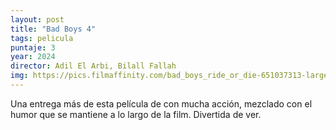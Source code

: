 ```yaml
---
layout: post
title: "Bad Boys 4"
tags: pelicula
puntaje: 3
year: 2024
director: Adil El Arbi, Bilall Fallah
img: https://pics.filmaffinity.com/bad_boys_ride_or_die-651037313-large.jpg
---
```


Una entrega más de esta película de con mucha acción, mezclado con el humor que se mantiene a lo largo de la film. Divertida de ver.
